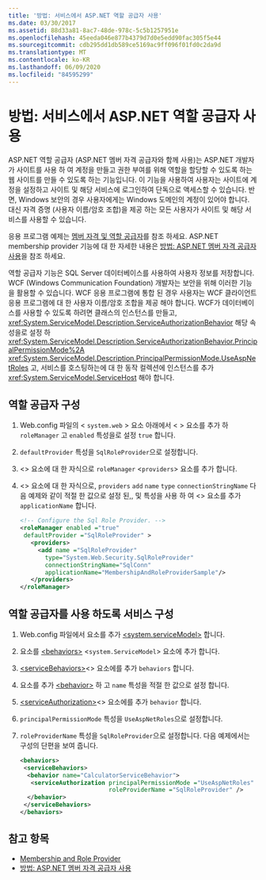 ```yaml
---
title: '방법: 서비스에서 ASP.NET 역할 공급자 사용'
ms.date: 03/30/2017
ms.assetid: 88d33a81-8ac7-48de-978c-5c5b1257951e
ms.openlocfilehash: 45eeda046e877b4379d7d0e5edd90fac305f5e44
ms.sourcegitcommit: cdb295dd1db589ce5169ac9ff096f01fd0c2da9d
ms.translationtype: MT
ms.contentlocale: ko-KR
ms.lasthandoff: 06/09/2020
ms.locfileid: "84595299"
---
```

# <a name="how-to-use-the-aspnet-role-provider-with-a-service"></a>방법: 서비스에서 ASP.NET 역할 공급자 사용

ASP.NET 역할 공급자 (ASP.NET 멤버 자격 공급자와 함께 사용)는 ASP.NET 개발자가 사이트를 사용 하 여 계정을 만들고 권한 부여를 위해 역할을 할당할 수 있도록 하는 웹 사이트를 만들 수 있도록 하는 기능입니다. 이 기능을 사용하여 사용자는 사이트에 계정을 설정하고 사이트 및 해당 서비스에 로그인하여 단독으로 액세스할 수 있습니다. 반면, Windows 보안의 경우 사용자에게는 Windows 도메인의 계정이 있어야 합니다. 대신 자격 증명 (사용자 이름/암호 조합)을 제공 하는 모든 사용자가 사이트 및 해당 서비스를 사용할 수 있습니다.  
  
응용 프로그램 예제는 [멤버 자격 및 역할 공급자](../samples/membership-and-role-provider.md)를 참조 하세요. ASP.NET membership provider 기능에 대 한 자세한 내용은 [방법: ASP.NET 멤버 자격 공급자 사용](how-to-use-the-aspnet-membership-provider.md)을 참조 하세요.  
  
역할 공급자 기능은 SQL Server 데이터베이스를 사용하여 사용자 정보를 저장합니다. WCF (Windows Communication Foundation) 개발자는 보안을 위해 이러한 기능을 활용할 수 있습니다. WCF 응용 프로그램에 통합 된 경우 사용자는 WCF 클라이언트 응용 프로그램에 대 한 사용자 이름/암호 조합을 제공 해야 합니다. WCF가 데이터베이스를 사용할 수 있도록 하려면 클래스의 인스턴스를 만들고, <xref:System.ServiceModel.Description.ServiceAuthorizationBehavior> 해당 속성을로 설정 하 <xref:System.ServiceModel.Description.ServiceAuthorizationBehavior.PrincipalPermissionMode%2A> <xref:System.ServiceModel.Description.PrincipalPermissionMode.UseAspNetRoles> 고, 서비스를 호스팅하는에 대 한 동작 컬렉션에 인스턴스를 추가 <xref:System.ServiceModel.ServiceHost> 해야 합니다.  
  
## <a name="configure-the-role-provider"></a>역할 공급자 구성  
  
1. Web.config 파일의 < `system.web` > 요소 아래에서 < > 요소를 추가 하 `roleManager` 고 `enabled` 특성을로 설정 `true` 합니다.  
  
2. `defaultProvider` 특성을 `SqlRoleProvider`으로 설정합니다.  
  
3. <> 요소에 대 한 자식으로 `roleManager` <`providers`> 요소를 추가 합니다.  
  
4. <> 요소에 대 한 자식으로, `providers` `add` `name` `type` `connectionStringName` 다음 예제와 같이 적절 한 값으로 설정 된,, 및 특성을 사용 하 여 <> 요소를 추가 `applicationName` 합니다.  
  
    ```xml  
    <!-- Configure the Sql Role Provider. -->  
    <roleManager enabled ="true"
     defaultProvider ="SqlRoleProvider" >  
       <providers>  
         <add name ="SqlRoleProvider"
           type="System.Web.Security.SqlRoleProvider"
           connectionStringName="SqlConn"
           applicationName="MembershipAndRoleProviderSample"/>  
       </providers>  
    </roleManager>  
    ```  
  
## <a name="configure-the-service-to-use-the-role-provider"></a>역할 공급자를 사용 하도록 서비스 구성  
  
1. Web.config 파일에서 요소를 추가 [\<system.serviceModel>](../../configure-apps/file-schema/wcf/system-servicemodel.md) 합니다.  
  
2. 요소를 [\<behaviors>](../../configure-apps/file-schema/wcf/behaviors.md) <`system.ServiceModel`> 요소에 추가 합니다.  
  
3. [\<serviceBehaviors>](../../configure-apps/file-schema/wcf/servicebehaviors.md)<> 요소에를 추가 `behaviors` 합니다.  
  
4. 요소를 추가 [\<behavior>](../../configure-apps/file-schema/wcf/behavior-of-endpointbehaviors.md) 하 고 `name` 특성을 적절 한 값으로 설정 합니다.  
  
5. [\<serviceAuthorization>](../../configure-apps/file-schema/wcf/serviceauthorization-element.md)<> 요소에를 추가 `behavior` 합니다.  
  
6. `principalPermissionMode` 특성을 `UseAspNetRoles`으로 설정합니다.  
  
7. `roleProviderName` 특성을 `SqlRoleProvider`으로 설정합니다. 다음 예제에서는 구성의 단편을 보여 줍니다.  
  
    ```xml  
    <behaviors>  
     <serviceBehaviors>  
      <behavior name="CalculatorServiceBehavior">  
       <serviceAuthorization principalPermissionMode ="UseAspNetRoles"  
                             roleProviderName ="SqlRoleProvider" />  
      </behavior>  
     </serviceBehaviors>  
    </behaviors>  
    ```  
  
## <a name="see-also"></a>참고 항목

- [Membership and Role Provider](../samples/membership-and-role-provider.md)
- [방법: ASP.NET 멤버 자격 공급자 사용](how-to-use-the-aspnet-membership-provider.md)
